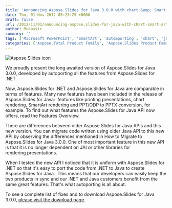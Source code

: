 ```yaml
---
title: 'Announcing Aspose.Slides for Java 3.0.0 with chart &amp; Smart Art rendering, printing and PPT to PPTX conversion support'
date: Thu, 01 Nov 2012 05:23:25 +0000
draft: false
url: /2012/11/01/announcing-aspose.slides-for-java-with-chart-smart-art-rendering-printing-and-ppt-to-pptx-conversion-support/
author: Mudassir
summary: ''
tags: ['Microsoft PowerPoint', 'SmartArt', 'automporting', 'chart', 'java', 'print presentations', 'product release', 'render SmartArt', 'render charts']
categories: ['Aspose.Total Product Family', 'Aspose.Slides Product Family']
---
```


![Aspose.Slides icon][1]

We proudly present the long awaited version of Aspose.Slides for Java 3.0.0, developed by autoporting all the features from Aspose.Slides for .NET.

Now, Aspose.Slides for .NET and Aspose.Slides for Java are comparable in terms of features. Many new features have been included in the release of Aspose.Slides for Java:  features like printing presentations, chart rendering, SmartArt rendering and PPT/ODP to PPTX conversion, for example. To find out what features the Aspose.Slides for Java API now offers, read the Features Overview.

There are differences between older Aspose.Slides for Java APIs and this new version. You can migrate code written using older Java API to this new API by observing the differences mentioned in How to Migrate to Aspose.Slides for Java 3.0.0. One of most important feature in this new API is that it is no longer dependent on JAI or other libraries for rendering presentations.

When I tested the new API I noticed that it is uniform with Aspose.Slides for .NET so that it's easy to port the code from .NET to Java to create Aspose.Slides for Java.  This means that our developers can easily keep the two products in sync and our .NET and Java customers benefit from the same great features. That's what autoporting is all about.

To see a complete list of fixes and to download Aspose.Slides for Java 3.0.0, [please visit the download page][2].




[1]: http://www.aspose.com/Images/aspose.slides-logo2.jpg
[2]: https://blog.aspose.com/




